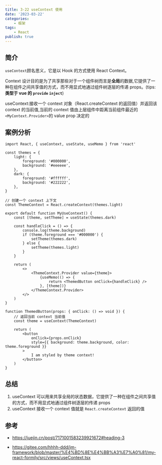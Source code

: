 ```yaml
---
title: 3-22 useContext 使用
date: '2023-03-22'
categories:
    - 框架
tags:
    - React
publish: true
---
```


## 简介

`useContext`顾名思义，它是以 Hook 的方式使用 React Context。

Context 设计目的是为了共享那些对于一个组件树而言是**全局**的数据,它提供了一种在组件之间共享值的方式，而不用显式地通过组件树逐层的传递 props。(tips: **类型于 vue 的 `provide` `inject`**)

useContext:接收一个 context 对象（React.createContext 的返回值）并返回该 context 的当前值,当前的 context 值由上层组件中距离当前组件最近的`<MyContext.Provider>`的 value prop 决定的

## 案例分析

```tsx
import React, { useContext, useState, useMemo } from 'react'

const themes = {
    light: {
        foreground: '#000000',
        background: '#eeeeee',
    },
    dark: {
        foreground: '#ffffff',
        background: '#222222',
    },
}

// 创建一个 context 上下文
const ThemeContext = React.createContext(themes.light)

export default function MyUseContext() {
    const [theme, setTheme] = useState(themes.dark)

    const handleClick = () => {
        console.log(theme.background)
        if (theme.foreground === '#000000') {
            setTheme(themes.dark)
        } else {
            setTheme(themes.light)
        }
    }

    return (
        <>
            <ThemeContext.Provider value={theme}>
                {useMemo(() => {
                    return <ThemedButton onClick={handleClick} />
                }, [theme])}
            </ThemeContext.Provider>
        </>
    )
}

function ThemedButton(props: { onClick: () => void }) {
    // 返回当前 context 当前值
    const theme = useContext(ThemeContext)

    return (
        <button
            onClick={props.onClick}
            style={{ background: theme.background, color: theme.foreground }}
        >
            I am styled by theme context!
        </button>
    )
}
```

## 总结

1. useContext 可以用来共享全局的状态数据，它提供了一种在组件之间共享值的方式，而不用显式地通过组件树逐层的传递 props
2. useContext 接收一个 context 值就是 `React.createContext` 返回的值

## 参考

-   <a target="_blank" href="https://juejin.cn/post/7171001583239921672#heading-3">https://juejin.cn/post/7171001583239921672#heading-3</a>

-   <a target="_blank" href="https://gitee.com/hhhh-ddd/jm-framework/blob/master/%E4%BD%8E%E4%BB%A3%E7%A0%81/my-react-formily/src/views/useContext.tsx">https://gitee.com/hhhh-ddd/jm-framework/blob/master/%E4%BD%8E%E4%BB%A3%E7%A0%81/my-react-formily/src/views/useContext.tsx</a>
